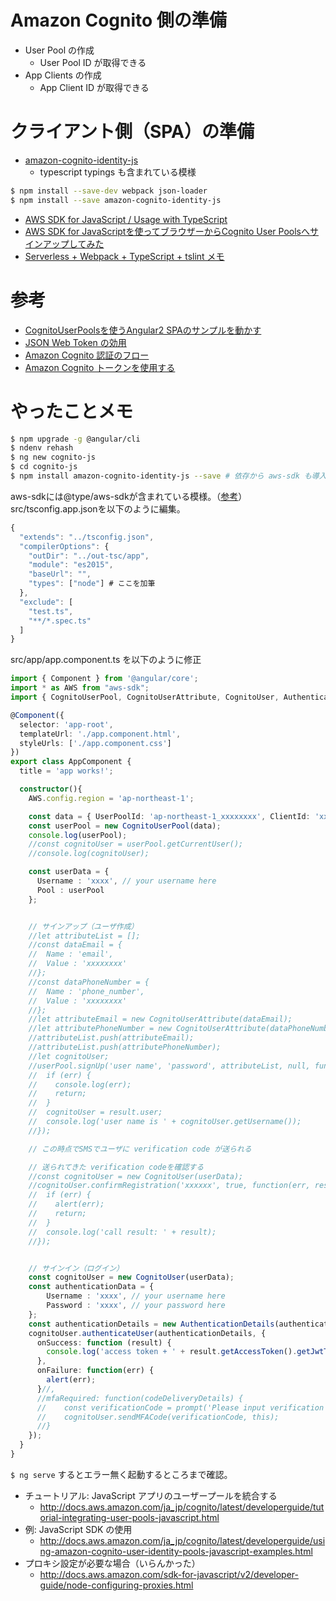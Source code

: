 
# Amazon Cognito 側の準備

- User Pool の作成
  - User Pool ID が取得できる
- App Clients の作成
  - App Client ID が取得できる

# クライアント側（SPA）の準備

- [amazon-cognito-identity-js](https://github.com/aws/amazon-cognito-identity-js/)
  - typescript typings も含まれている模様

```sh
$ npm install --save-dev webpack json-loader
$ npm install --save amazon-cognito-identity-js
```

- [AWS SDK for JavaScript / Usage with TypeScript](https://www.npmjs.com/package/aws-sdk#usage-with-typescript)
- [AWS SDK for JavaScriptを使ってブラウザーからCognito User Poolsへサインアップしてみた](http://dev.classmethod.jp/cloud/aws/singup-to-cognito-userpools-using-javascript/)
- [Serverless + Webpack + TypeScript + tslint メモ](http://qiita.com/y13i/items/3ab22f8f8f1c41c5402f)

# 参考

- [CognitoUserPoolsを使うAngular2 SPAのサンプルを動かす](http://dev.classmethod.jp/cloud/aws/aws-cognito-angular2-quickstart/)
- [JSON Web Token の効用](http://qiita.com/kaiinui/items/21ec7cc8a1130a1a103a)
- [Amazon Cognito 認証のフロー](http://docs.aws.amazon.com/ja_jp/cognito/latest/developerguide/amazon-cognito-user-pools-authentication-flow.html)
- [Amazon Cognito トークンを使用する](http://docs.aws.amazon.com/ja_jp/cognito/latest/developerguide/amazon-cognito-user-pools-using-tokens-with-identity-providers.html)


# やったことメモ

```sh
$ npm upgrade -g @angular/cli
$ ndenv rehash
$ ng new cognito-js
$ cd cognito-js
$ npm install amazon-cognito-identity-js --save # 依存から aws-sdk も導入される
```

aws-sdkには@type/aws-sdkが含まれている模様。（[参考](https://www.npmjs.com/package/@types/aws-sdk)）  
src/tsconfig.app.jsonを以下のように編集。

```javascript
{
  "extends": "../tsconfig.json",
  "compilerOptions": {
    "outDir": "../out-tsc/app",
    "module": "es2015",
    "baseUrl": "",
    "types": ["node"] # ここを加筆
  },
  "exclude": [
    "test.ts",
    "**/*.spec.ts"
  ]
}
```

src/app/app.component.ts を以下のように修正

```typescript
import { Component } from '@angular/core';
import * as AWS from "aws-sdk";
import { CognitoUserPool, CognitoUserAttribute, CognitoUser, AuthenticationDetails } from 'amazon-cognito-identity-js';

@Component({
  selector: 'app-root',
  templateUrl: './app.component.html',
  styleUrls: ['./app.component.css']
})
export class AppComponent {
  title = 'app works!';

  constructor(){
    AWS.config.region = 'ap-northeast-1';

    const data = { UserPoolId: 'ap-northeast-1_xxxxxxxx', ClientId: 'xxxxxxxx'};
    const userPool = new CognitoUserPool(data);
    console.log(userPool);
    //const cognitoUser = userPool.getCurrentUser();
    //console.log(cognitoUser);

    const userData = {
      Username : 'xxxx', // your username here
      Pool : userPool
    };


    // サインアップ（ユーザ作成）
    //let attributeList = [];
    //const dataEmail = {
    //  Name : 'email',
    //  Value : 'xxxxxxxx'
    //};
    //const dataPhoneNumber = {
    //  Name : 'phone_number',
    //  Value : 'xxxxxxxx'
    //};
    //let attributeEmail = new CognitoUserAttribute(dataEmail);
    //let attributePhoneNumber = new CognitoUserAttribute(dataPhoneNumber);
    //attributeList.push(attributeEmail);
    //attributeList.push(attributePhoneNumber);
    //let cognitoUser;
    //userPool.signUp('user name', 'password', attributeList, null, function(err, result){
    //  if (err) {
    //    console.log(err);
    //    return;
    //  }
    //  cognitoUser = result.user;
    //  console.log('user name is ' + cognitoUser.getUsername());
    //});

    // この時点でSMSでユーザに verification code が送られる

    // 送られてきた verification codeを確認する
    //const cognitoUser = new CognitoUser(userData);
    //cognitoUser.confirmRegistration('xxxxxx', true, function(err, result) {
    //  if (err) {
    //    alert(err);
    //    return;
    //  }
    //  console.log('call result: ' + result);
    //});


    // サインイン（ログイン）
    const cognitoUser = new CognitoUser(userData);
    const authenticationData = {
        Username : 'xxxx', // your username here
        Password : 'xxxx', // your password here
    };
    const authenticationDetails = new AuthenticationDetails(authenticationData);
    cognitoUser.authenticateUser(authenticationDetails, {
      onSuccess: function (result) {
        console.log('access token + ' + result.getAccessToken().getJwtToken());
      },
      onFailure: function(err) {
        alert(err);
      }//,
      //mfaRequired: function(codeDeliveryDetails) {
      //    const verificationCode = prompt('Please input verification code' ,'');
      //    cognitoUser.sendMFACode(verificationCode, this);
      //}
    });
  }
}
```

`$ ng serve` するとエラー無く起動するところまで確認。

- チュートリアル: JavaScript アプリのユーザープールを統合する
  - http://docs.aws.amazon.com/ja_jp/cognito/latest/developerguide/tutorial-integrating-user-pools-javascript.html
- 例: JavaScript SDK の使用
  - http://docs.aws.amazon.com/ja_jp/cognito/latest/developerguide/using-amazon-cognito-user-identity-pools-javascript-examples.html
- プロキシ設定が必要な場合（いらんかった）
  - http://docs.aws.amazon.com/sdk-for-javascript/v2/developer-guide/node-configuring-proxies.html
